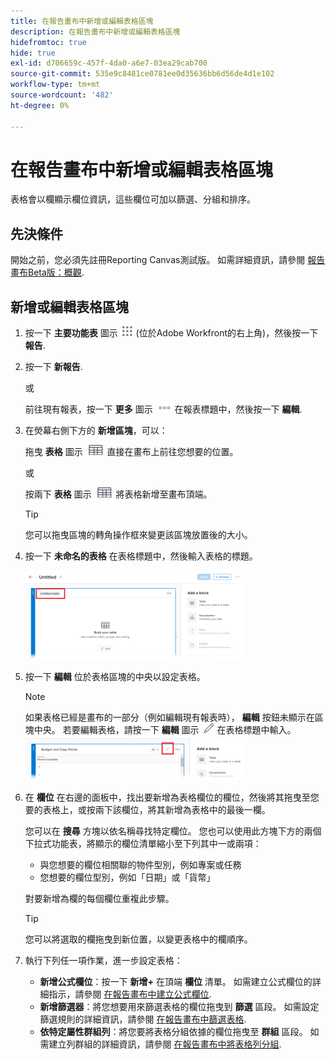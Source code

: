 ```yaml
---
title: 在報告畫布中新增或編輯表格區塊
description: 在報告畫布中新增或編輯表格區塊
hidefromtoc: true
hide: true
exl-id: d706659c-457f-4da0-a6e7-03ea29cab700
source-git-commit: 535e9c8481ce0781ee0d35636bb6d56de4d1e102
workflow-type: tm+mt
source-wordcount: '482'
ht-degree: 0%

---
```


# 在報告畫布中新增或編輯表格區塊

表格會以欄顯示欄位資訊，這些欄位可加以篩選、分組和排序。

## 先決條件

開始之前，您必須先註冊Reporting Canvas測試版。 如需詳細資訊，請參閱 [報告畫布Beta版：概觀](/help/quicksilver/product-announcements/betas/canvas-dashboards-beta/reporting-canvas-beta-overview.md).

## 新增或編輯表格區塊

1. 按一下 **主要功能表** 圖示 ![](assets/main-menu-icon.png) (位於Adobe Workfront的右上角)，然後按一下 **報告**.
1. 按一下 **新報告**.

   或

   前往現有報表，按一下 **更多** 圖示 ![](assets/more-icon-27x15.png) 在報表標題中，然後按一下 **編輯**.

1. 在熒幕右側下方的 **新增區塊**，可以：

   拖曳 **表格** 圖示 ![](assets/table-icon.png) 直接在畫布上前往您想要的位置。

   或

   按兩下 **表格** 圖示 ![](assets/table-icon.png) 將表格新增至畫布頂端。

   >[!TIP]
   >
   >您可以拖曳區塊的轉角操作框來變更該區塊放置後的大小。

1. 按一下 **未命名的表格** 在表格標題中，然後輸入表格的標題。

   ![](assets/table-name-350x142.png)

1. 按一下 **編輯** 位於表格區塊的中央以設定表格。

   >[!NOTE]
   >
   >如果表格已經是畫布的一部分（例如編輯現有報表時）， **編輯** 按鈕未顯示在區塊中央。 若要編輯表格，請按一下 **編輯** 圖示 ![](assets/edit-icon.png) 在表格標題中輸入。
   >![](assets/edit-icon-table-header-350x71.png)

1. 在 **欄位** 在右邊的面板中，找出要新增為表格欄位的欄位，然後將其拖曳至您要的表格上，或按兩下該欄位，將其新增為表格中的最後一欄。

   您可以在 **搜尋** 方塊以依名稱尋找特定欄位。 您也可以使用此方塊下方的兩個下拉式功能表，將顯示的欄位清單縮小至下列其中一或兩項：

   * 與您想要的欄位相關聯的物件型別，例如專案或任務
   * 您想要的欄位型別，例如「日期」或「貨幣」

   對要新增為欄的每個欄位重複此步驟。

   >[!TIP]
   >
   >您可以將選取的欄拖曳到新位置，以變更表格中的欄順序。

1. 執行下列任一項作業，進一步設定表格：

   * **新增公式欄位**：按一下 **新增+** 在頂端 **欄位** 清單。 如需建立公式欄位的詳細指示，請參閱 [在報告畫布中建立公式欄位](../../../reports-and-dashboards/reporting-canvas/table-blocks/create-formula-field.md).
   * **新增篩選器**：將您想要用來篩選表格的欄位拖曳到 **篩選** 區段。 如需設定篩選規則的詳細資訊，請參閱 [在報告畫布中篩選表格](../../../reports-and-dashboards/reporting-canvas/table-blocks/configure-filter-rules-for-table.md).
   * **依特定屬性群組列**：將您要將表格分組依據的欄位拖曳至 **群組** 區段。 如需建立列群組的詳細資訊，請參閱 [在報告畫布中將表格列分組](../../../reports-and-dashboards/reporting-canvas/table-blocks/group-rows-in-table.md).

